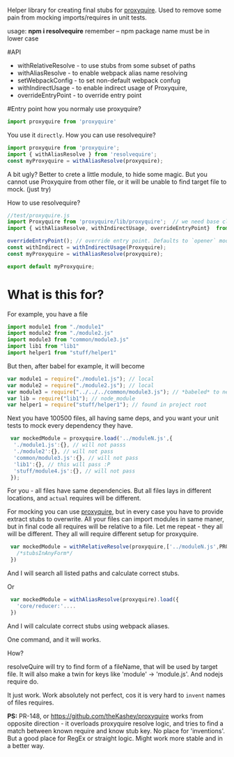 Helper library for creating final stubs for [proxyquire](https://github.com/thlorenz/proxyquire/).
Used to remove some pain from mocking imports/requires in unit tests.

usage: __npm i resolvequire__  remember – npm package name must be in lower case

#API
* withRelativeResolve - to use stubs from some subset of paths
* withAliasResolve - to enable webpack alias name resolving
* setWebpackConfig - to set non-default webpack confug
* withIndirectUsage - to enable indirect usage of Proxyquire,
* overrideEntryPoint - to override entry point
  
#Entry point
how you normaly use proxyquire?
```javascript
import proxyquire from 'proxyquire'
```
You use it `directly`. 
How you can use resolvequire?
```javascript
import proxyquire from 'proxyquire';
import { withAliasResolve } from 'resolvequire';
const myProxyquire = withAliasResolve(proxyquire);
```
A bit ugly? Better to crete a little module, to hide some magic. But you cannot use Proxyquire from other file, or it will be unable to find target file to mock.
(just try)

How to use resolvequire?
```javascript
//test/proxyquire.js
import Proxyquire from 'proxyquire/lib/proxyquire';  // we need base class
import { withAliasResolve, withIndirectUsage, overrideEntryPoint}  from 'resolvequire';

overrideEntryPoint(); // override entry point. Defaults to `opener` module
const withIndirect = withIndirectUsage(Proxyquire);
const myProxyquire = withAliasResolve(proxyquire);

export default myProxyquire;


```
     
    
  
# What is this for?
  

For example, you have a file
```js
import module1 from "./module1"
import module2 from "./module2.js"
import module3 from "common/module3.js"
import lib1 from "lib1"
import helper1 from "stuff/helper1"
```
But then, after babel for example, it will become
```js
var module1 = require("./module1.js"); // local
var module2 = require("./module2.js"); // local
var module3 = require("../../../common/module3.js"); // *babeled* to new location
var lib = require("lib1"); // node_module
var helper1 = require("stuff/helper1"); // found in project root
```

Next you have 100500 files, all having same deps, and you want your unit tests to mock every dependency they have.
```js
 var mockedModule = proxyquire.load('../moduleN.js',{
  './module1.js':{}, // will not passs
  './module2':{}, // will not pass
  'common/module3.js':{}, // will not pass
  'lib1':{}, // this will pass :P
  'stuff/module4.js':{}, // will not pass
 });
```
For you - all files have same dependencies. But all files lays in different locations, and `actual` requires will be different.

For mocking you can use [proxyquire](https://github.com/thlorenz/proxyquire/), but in every case you have to provide extract stubs to overwrite.
All your files can import modules in same maner, but in final code all requires will be relative to a file. 
Let me repeat - they all will be different. They all will require different setup for proxyquire.


```js
 var mockedModule = withRelativeResolve(proxyquire,['../moduleN.js',PROJECTROOT+'/core']).load({
   /*stubsInAnyForm*/
 })
```
And I will search all listed paths and calculate correct stubs.

Or
```js
 var mockedModule = withAliasResolve(proxyquire).load({
   'core/reducer:'....
 })
``` 
And I will calculate correct stubs using webpack aliases.
 
One command, and it will works.
 
How?

resolveQuire will try to find form of a fileName, that will be used by target file.
It will also make a twin for keys like 'module' -> 'module.js'. And nodejs require do.

It just work. Work absolutely not perfect, cos it is very hard to `invent` names of files requires.

__PS:__
PR-148, or https://github.com/theKashey/proxyquire works from opposite direction - it overloads proxyquire resolve logic, and tries to find a match between
known require and know stub key. No place for 'inventions'. But a good place for RegEx or straight logic. 
Might work more stable and in a better way. 